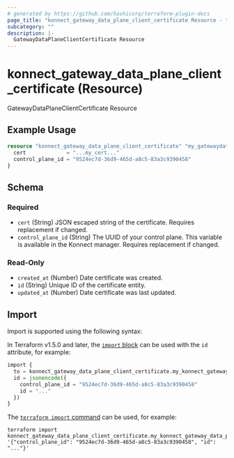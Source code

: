 ```yaml
---
# generated by https://github.com/hashicorp/terraform-plugin-docs
page_title: "konnect_gateway_data_plane_client_certificate Resource - terraform-provider-konnect"
subcategory: ""
description: |-
  GatewayDataPlaneClientCertificate Resource
---
```


# konnect_gateway_data_plane_client_certificate (Resource)

GatewayDataPlaneClientCertificate Resource

## Example Usage

```terraform
resource "konnect_gateway_data_plane_client_certificate" "my_gatewaydataplaneclientcertificate" {
  cert             = "...my_cert..."
  control_plane_id = "9524ec7d-36d9-465d-a8c5-83a3c9390458"
}
```

<!-- schema generated by tfplugindocs -->
## Schema

### Required

- `cert` (String) JSON escaped string of the certificate. Requires replacement if changed.
- `control_plane_id` (String) The UUID of your control plane. This variable is available in the Konnect manager. Requires replacement if changed.

### Read-Only

- `created_at` (Number) Date certificate was created.
- `id` (String) Unique ID of the certificate entity.
- `updated_at` (Number) Date certificate was last updated.

## Import

Import is supported using the following syntax:

In Terraform v1.5.0 and later, the [`import` block](https://developer.hashicorp.com/terraform/language/import) can be used with the `id` attribute, for example:

```terraform
import {
  to = konnect_gateway_data_plane_client_certificate.my_konnect_gateway_data_plane_client_certificate
  id = jsonencode({
    control_plane_id = "9524ec7d-36d9-465d-a8c5-83a3c9390458"
    id = "..."
  })
}
```

The [`terraform import` command](https://developer.hashicorp.com/terraform/cli/commands/import) can be used, for example:

```shell
terraform import konnect_gateway_data_plane_client_certificate.my_konnect_gateway_data_plane_client_certificate '{"control_plane_id": "9524ec7d-36d9-465d-a8c5-83a3c9390458", "id": "..."}'
```
